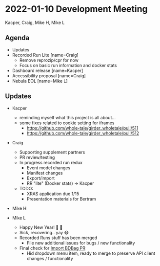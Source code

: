 2022-01-10 Development Meeting
==============================
Kacper, Craig, Mike H, Mike L

Agenda
------
* Updates
* Recorded Run Lite [name=Craig]
    * Remove reprozip/cpr for now
    * Focus on basic run information and docker stats
* Dashboard release [name=Kacper]
* Accessibility proposal [name=Craig]
* Nebula EOL [name=Mike L]


Updates
-------
* Kacper
    * reminding myself what this project is all about...
    * some fixes related to cookie setting for iframes
        * https://github.com/whole-tale/girder_wholetale/pull/511
        * https://github.com/whole-tale/girder_wholetale/pull/512

* Craig
    * Supporting supplement partners
    * PR review/testing
    * In progress recorded run redux
        * Event model changes
        * Manifest changes
        * Export/import
        * RR "lite" (Docker stats) -> Kacper
    * TODO:
        * XRAS application due 1/15
        * Presentation materials for Bertram

* Mike H

* Mike L
    * Happy New Year! :confetti_ball: :tada:
    * Sick, recovering.. yay :mask:
    * Recorded Runs stuff has been merged
        * File new additional issues for bugs / new functionality
    * Final check for [Import BDBag PR](https://github.com/whole-tale/ngx-dashboard/pull/225#issuecomment-993936165)
        * Hid dropdown menu item, ready to merge to preserve API client changes / functionality
